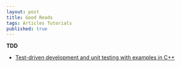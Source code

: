```yaml
---
layout: post
title: Good Reads
tags: Articles Tutorials
published: true
---
```


**TDD**

* [Test-driven development and unit testing with examples in C++](http://alexott.net/en/cpp/CppTestingIntro.html)
